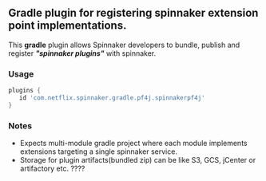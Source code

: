 ## Gradle plugin for registering spinnaker extension point implementations.

This **gradle** plugin allows Spinnaker developers to bundle, publish and register **_"spinnaker plugins"_** with spinnaker.

### Usage

```groovy
plugins {
   id 'com.netflix.spinnaker.gradle.pf4j.spinnakerpf4j'
}
```

### Notes

* Expects multi-module gradle project where each module implements extensions targeting a single spinnaker service.
* Storage for plugin artifacts(bundled zip) can be like S3, GCS, jCenter or artifactory etc. ????